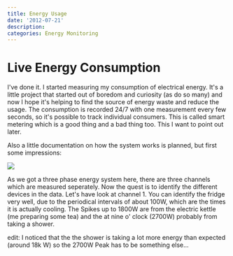 ```yaml
---
title: Energy Usage
date: '2012-07-21'
description:
categories: Energy Monitoring
---
```


# Live Energy Consumption

I've done it. I started measuring my consumption of electrical energy. It's a little project that started out of boredom and curiosity (as do so many) and now I hope it's helping to find the source of energy waste and reduce the usage.
The consumption is recorded 24/7 with one measurement every few seconds, so it's possible to track individual consumers. This is called smart metering which is a good thing and a bad thing too. This I want to point out later.

Also a little documentation on how the system works is planned, but first some impressions:

<img class="aligncenter" src="{{urls.media}}/energy_opening.jpg">

As we got a three phase energy system here, there are three channels which are measured seperately. Now the quest is to identify the different devices in the data. Let's have look at channel 1. You can identify the fridge very well, due to the periodical intervals of about 100W, which are the times it is actually cooling. The Spikes up to 1800W are from the electric kettle (me preparing some tea) and the at nine o' clock (2700W) probably from taking a shower. 

edit: I noticed that the the shower is taking a lot more energy than expected (around 18k W) so the 2700W Peak has to be something else...
